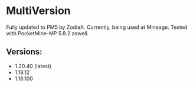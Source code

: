 # MultiVersion
Fully updated to PM5 by ZodiaX. Currently, being used at Mineage. Tested with PocketMine-MP 5.8.2 aswell.

## Versions:
- 1.20.40 (latest)
- 1.18.12
- 1.16.100